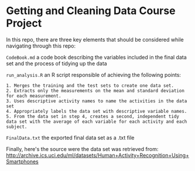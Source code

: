 # Getting and Cleaning Data Course Project
In this repo, there are three key elements that should be considered while navigating through this repo:

`CodeBook.md` a code book describing the variables included in the final data set and the process of tidying up the data

`run_analysis.R` an R script responsible of achieving the following points:

    1. Merges the training and the test sets to create one data set.
    2. Extracts only the measurements on the mean and standard deviation for each measurement. 
    3. Uses descriptive activity names to name the activities in the data set
    4. Appropriately labels the data set with descriptive variable names. 
    5. From the data set in step 4, creates a second, independent tidy data set with the average of each variable for each activity and each subject.
   
`FinalData.txt` the exported final data set as a .txt file  

Finally, here's the source were the data set was retrieved from: <http://archive.ics.uci.edu/ml/datasets/Human+Activity+Recognition+Using+Smartphones>

